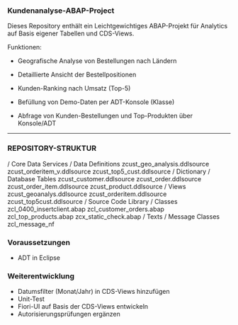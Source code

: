 ### Kundenanalyse-ABAP-Project
Dieses Repository enthält ein Leichtgewichtiges ABAP-Projekt für Analytics auf Basis eigener Tabellen und CDS-Views.

Funktionen:

- Geografische Analyse von Bestellungen nach Ländern

- Detaillierte Ansicht der Bestellpositionen

- Kunden-Ranking nach Umsatz (Top-5)

- Befüllung von Demo-Daten per ADT-Konsole (Klasse)

- Abfrage von Kunden-Bestellungen und Top-Produkten über Konsole/ADT

---

### REPOSITORY-STRUKTUR

/ Core Data Services
    / Data Definitions
        zcust_geo_analysis.ddlsource
        zcust_orderitem_v.ddlsource
        zcust_top5_cust.ddlsource
/ Dictionary
    / Database Tables
        zcust_customer.ddlsource
        zcust_order.ddlsource
        zcust_order_item.ddlsource
        zcust_product.ddlsource
    / Views
        zcust_geoanalys.ddlsource
        zcust_orderitem.ddlsource
        zcust_top5cust.ddlsource
/ Source Code Library
    / Classes
        zcl_0400_insertclient.abap
        zcl_customer_orders.abap
        zcl_top_products.abap
        zcx_static_check.abap
/ Texts
    / Message Classes
        zcl_message_nf



### Voraussetzungen
- ADT in Eclipse

### Weiterentwicklung
- Datumsfilter (Monat/Jahr) in CDS-Views hinzufügen
- Unit-Test
- Fiori-UI auf Basis der CDS-Views entwickeln
- Autorisierungsprüfungen ergänzen 
      
